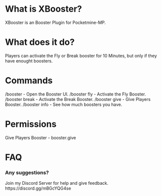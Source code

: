 
<h1>What is XBooster?</h1>
XBooster is an Booster Plugin for Pocketmine-MP.
<h1>What does it do?</h1>
Players can activate the Fly or Break booster for 10 Minutes, but only if they have enought boosters.
<h1>Commands</h1>
/booster - Open the Booster UI.
/booster fly - Activate the Fly Booster.
/booster break - Activate the Break Booster.
/booster give <Player> <Amount> - Give Players Booster.
/booster info - See how much boosters you have.
<h1>Permissions</h1>
 Give Players Booster - booster.give
<h1>FAQ</h1>
 <h3>Any suggestions?</h3>
 Join my Discord Server for help and give feedback. https://discord.gg/mBGcYQG4se
